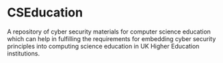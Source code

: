 # CSEducation
A repository of cyber security materials for computer science education which can help in fulfilling the requirements for embedding cyber security principles into computing science education in UK Higher Education institutions.
